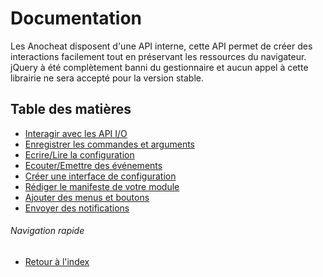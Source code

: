 # Documentation
Les Anocheat disposent d'une API interne, cette API permet de créer des interactions facilement tout en préservant les ressources du navigateur. 
jQuery à été complètement banni du gestionnaire et aucun appel à cette librairie ne sera accepté pour la version stable.

## Table des matières
* [Interagir avec les API I/O](./api-io.md)
* [Enregistrer les commandes et arguments](./commandes.md)
* [Ecrire/Lire la configuration](./configuration.md)
* [Ecouter/Emettre des événements](./evenements.md)
* [Créer une interface de configuration](./interface.md)
* [Rédiger le manifeste de votre module](./manifest.md)
* [Ajouter des menus et boutons](./menus.md)
* [Envoyer des notifications](./notifications.md)


###### Navigation rapide
* [Retour à l'index](../README.md)